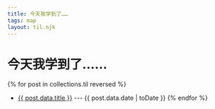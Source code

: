 ```yaml
---
title: 今天我学到了……
tags: map
layout: til.njk
---
```

<h1>今天我学到了……</h1>

{% for post in collections.til reversed %}
- <a href="{{ post.url }}">{{ post.data.title }}</a> --- {{ post.data.date | toDate }}
{% endfor %}